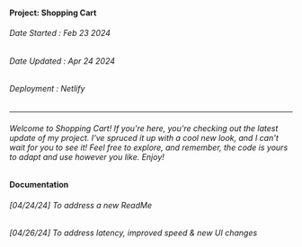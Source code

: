 #### Project: Shopping Cart
###### Date Started : Feb 23 2024
###### Date Updated : Apr 24 2024
###### Deployment : Netlify
---
###### Welcome to Shopping Cart! If you're here, you're checking out the latest update of my project. I've spruced it up with a cool new look, and I can't wait for you to see it! Feel free to explore, and remember, the code is yours to adapt and use however you like. Enjoy! ######

#### Documentation
###### [04/24/24] To address a new ReadMe
###### [04/26/24] To address latency, improved speed & new UI changes
